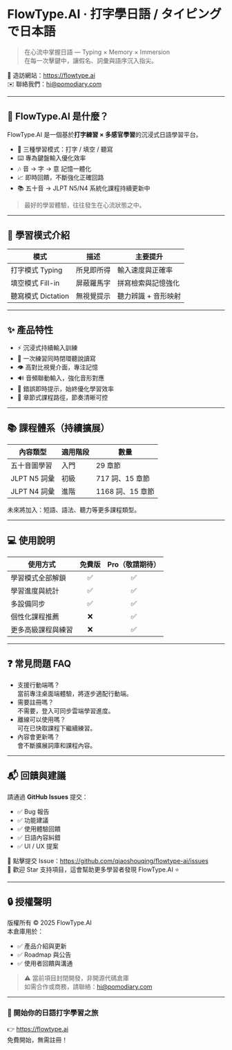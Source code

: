 # FlowType.AI · 打字學日語 / タイピングで日本語

> 在心流中掌握日語 — Typing × Memory × Immersion  
> 在每一次擊鍵中，讓假名、詞彙與語序沉入指尖。

📍 造訪網站：https://flowtype.ai  
✉️ 聯絡我們：hi@pomodiary.com  

---

## 🌊 FlowType.AI 是什麼？

FlowType.AI 是一個基於**打字練習 × 多感官學習**的沉浸式日語學習平台。

- 🎯 三種學習模式：打字 / 填空 / 聽寫
- ⌨️ 專為鍵盤輸入優化效率
- 🎶 音 → 字 → 意 記憶一體化
- 📈 即時回饋，不斷強化正確回路
- 📚 五十音 → JLPT N5/N4 系統化課程持續更新中

> 最好的學習體驗，往往發生在心流狀態之中。

---

## 🧩 學習模式介紹

| 模式 | 描述 | 主要提升 |
|------|------|------|
| 打字模式 Typing | 所見即所得 | 輸入速度與正確率 |
| 填空模式 Fill-in | 屏蔽羅馬字 | 拼寫檢索與記憶強化 |
| 聽寫模式 Dictation | 無視覺提示 | 聽力辨識 + 音形映射 |

---

## ✨ 產品特性

- ⚡ 沉浸式持續輸入訓練
- 🔁 一次練習同時閉環聽說讀寫
- 👁️ 高對比視覺介面，專注記憶
- 🔊 音頻聯動輸入，強化音形對應
- 🎯 錯誤即時提示，始終優化學習效率
- 🧭 章節式課程路徑，節奏清晰可控

---

## 📚 課程體系（持續擴展）

| 內容類型 | 適用階段 | 數量 |
|--------|--------|-----|
| 五十音圖學習 | 入門 | 29 章節 |
| JLPT N5 詞彙 | 初級 | 717 詞、15 章節 |
| JLPT N4 詞彙 | 進階 | 1168 詞、15 章節 |

未來將加入：短語、語法、聽力等更多課程類型。

---

## 💻 使用說明

| 使用方式 | 免費版 | Pro（敬請期待） |
|---------|:---:|:---:|
| 學習模式全部解鎖 | ✅ | ✅ |
| 學習進度與統計 | ✅ | ✅ |
| 多設備同步 | ✅ | ✅ |
| 個性化課程推薦 | ❌ | ✅ |
| 更多高級課程與練習 | ❌ | ✅ |

---

## ❓ 常見問題 FAQ

- 支援行動端嗎？  
  當前專注桌面端體驗，將逐步適配行動端。
- 需要註冊嗎？  
  不需要，登入可同步雲端學習進度。
- 離線可以使用嗎？  
  可在已快取課程下繼續練習。
- 內容會更新嗎？  
  會不斷擴展詞庫和課程內容。

---

## 📬 回饋與建議

請通過 **GitHub Issues** 提交：

- ✅ Bug 報告
- ✅ 功能建議
- ✅ 使用體驗回饋
- ✅ 日語內容糾錯
- ✅ UI / UX 提案

📌 點擊提交 Issue：https://github.com/qiaoshouqing/flowtype-ai/issues  
📌 歡迎 Star 支持項目，這會幫助更多學習者發現 FlowType.AI ⭐

---

## 🔒 授權聲明

版權所有 © 2025 FlowType.AI  
本倉庫用於：

- ✅ 產品介紹與更新
- ✅ Roadmap 與公告
- ✅ 使用者回饋與溝通

> ⚠️ 當前項目封閉開發，非開源代碼倉庫  
如需合作或商務，請聯絡：hi@pomodiary.com  

---

### 🎌 開始你的日語打字學習之旅

👉 https://flowtype.ai  
免費開始，無需註冊！
